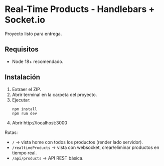 # Real-Time Products - Handlebars + Socket.io
Proyecto listo para entrega.

## Requisitos
- Node 18+ recomendado.

## Instalación
1. Extraer el ZIP.
2. Abrir terminal en la carpeta del proyecto.
3. Ejecutar:
   ```
   npm install
   npm run dev
   ```
4. Abrir http://localhost:3000

Rutas:
- `/` -> vista home con todos los productos (render lado servidor).
- `/realtimeProducts` -> vista con websocket, crear/eliminar productos en tiempo real.
- `/api/products` -> API REST básica.

